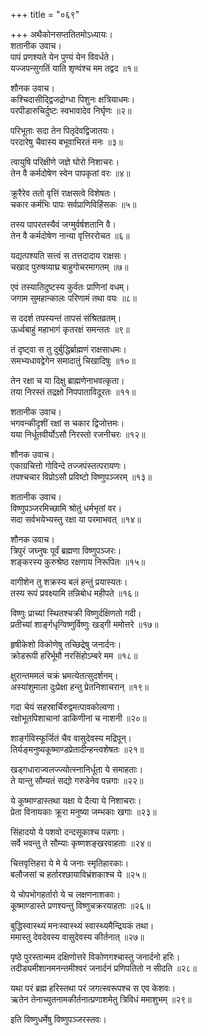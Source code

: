 +++
title = "०६९"

+++
अथैकोनसप्ततितमोऽध्यायः।  
शतानीक उवाच।  
पापं प्रणश्यते येन पुण्यं येन विवर्धते।  
यज्जपन्सुगतिं याति शृण्वंश्च मम तद्वद ॥१॥

शौनक उवाच।  
कश्चिदासीद्द्विजद्रोग्धा पिशुनः क्षत्रियाधमः।  
परपीडारुचिर्दुष्टः स्वभावादेव निर्घृणः ॥२॥

परिभूताः सदा तेन पितृदेवद्विजातयः।  
परदारेषु चैवास्य बभूवाभिरतं मनः ॥३॥

त्वायुषि परिक्षीणे जज्ञे घोरो निशाचरः।  
तेन वै कर्मदोषेण स्वेन पापकृतां वरः ॥४॥

क्रूरैरेव ततो वृत्तिं राक्षसत्वे विशेषतः।  
चकार कर्मभिः पापः सर्वप्राणिविहिंसकः ॥५॥

तस्य पापरतस्यैवं जग्मुर्वर्षशतानि वै।  
तेन वै कर्मदोषेण नान्या वृत्तिररोचत ॥६॥

यद्यत्पश्यति सत्त्वं स तत्तदादाय राक्षसः।  
चखाद पुरुषव्याघ्र बाहुगोचरमागतम् ॥७॥

एवं तस्यातिदुष्टस्य कुर्वतः प्राणिनां वधम्।  
जगाम सुमहान्कालः परिणामं तथा वयः ॥८॥

स ददर्श तपस्यन्तं तापसं संश्रितव्रतम्।  
ऊर्ध्वबाहुं महाभागं कृतरक्षं समन्ततः ॥९॥

तं दृष्ट्वा स तु दुर्बुद्धिर्ब्राह्मणं राक्षसाधमः।  
समभ्यधावद्वेगेन समादातुं चिखादिषुः ॥१०॥

तेन रक्षा च या दिक्षु ब्राह्मणेनाभवत्कृता।  
तया निरस्तं तद्रक्षो निपपाताविदूरतः ॥११॥

शतानीक उवाच।  
भगवन्कीदृशीं रक्षां स चकार द्विजोत्तमः।  
यया निर्धूतवीर्योऽसौ निरस्तो रजनीचरः ॥१२॥

शौनक उवाच।  
एकाग्रचित्तो गोविन्दे तज्जपंस्तत्परायणः।  
तपश्चचार विप्रोऽसौ प्रविष्टो विष्णुपञ्जरम् ॥१३॥

शतानीक उवाच।  
विष्णुपञ्जरमिच्छामि श्रोतुं धर्मभृतां वर।  
सदा सर्वभयेभ्यस्तु रक्षा या परमाभवत् ॥१४॥

शौनक उवाच।  
त्रिपुरं जघ्नुषः पूर्वं ब्रह्मणा विष्णुपञ्जरः।  
शङ्करस्य कुरुश्रेष्ठ रक्षणाय निरूपितः ॥१५॥

वागीशेन तु शक्रस्य बलं हन्तुं प्रयास्यतः।  
तस्य रूपं प्रवक्ष्यामि तन्निबोध महीपते ॥१६॥

विष्णुः प्राच्यां स्थितश्चक्री विष्णुर्दक्षिणतो गदी।  
प्रतीच्यां शार्ङ्गधृग्विष्णुर्विष्णुः खड्गी ममोत्तरे ॥१७॥

हृषीकेशो विकोणेषु तच्छिद्रेषु जनार्दनः।  
क्रोडरूपी हरिर्भूमौ नरसिंहोऽम्बरे मम ॥१८॥

क्षुरान्तममलं चक्रं भ्रमत्येतत्सुदर्शनम्।  
अस्यांशुमाला दुःप्रेक्षा हन्तु प्रेतनिशाचरान् ॥१९॥

गदा चेयं सहस्रार्चिरुद्वमत्पावकोल्वणा।  
रक्षोभूतपिशाचानां डाकिणीनां च नाशनी ॥२०॥

शार्ङ्गविस्फूर्जितं चैव वासुदेवस्य मद्रिपून्।  
तिर्यङ्मनुष्यकूष्माण्डप्रेतादीन्हन्त्वशेषतः ॥२१॥

खड्गधाराज्वलज्ज्योत्स्नानिर्धूता ये समाहताः।  
ते यान्तु सौम्यतं सद्यो गरुडेनेव पन्नगाः ॥२२॥

ये कूष्माण्डास्तथा यक्षा ये दैत्या ये निशाचराः।  
प्रेता विनायकाः क्रूरा मनुष्या जम्भकाः खगाः ॥२३॥

सिंहादयो ये पशवो दन्दसूकाश्च पन्नगाः।  
सर्वे भवन्तु ते सौम्याः कृष्णशङ्खरवाहताः ॥२४॥

चित्तवृत्तिहरा ये मे ये जनाः स्मृतिहारकाः।  
बलौजसां च हर्तारश्छायाविभ्रंशकाश्च ये ॥२५॥

ये चोपभोगहर्तारो ये च लक्षणनाशकाः।  
कूष्माण्डास्ते प्रणश्यन्तु विष्णुचक्ररयाहताः ॥२६॥

बुद्धिस्वास्थ्यं मनःस्वास्थ्यं स्वास्थ्यमैन्द्रियकं तथा।  
ममास्तु देवदेवस्य वासुदेवस्य कीर्तनात् ॥२७॥

पृष्ठे पुरस्तान्मम दक्षिणोत्तरे विकोणगश्चास्तु जनार्दनो हरिः।  
तदीड्यमीशानमनन्तमीश्वरं जनार्दनं प्रणिपतितो न सीदति ॥२८॥

यथा परं ब्रह्म हरिस्तथा परं जगत्स्वरूपश्च स एव केशवः।  
ऋतेन तेनाच्युतनामकीर्तनात्प्रणाशमेतु त्रिविधं ममाशुभम् ॥२९॥

इति विष्णुधर्मेषु विष्णुपञ्जरस्तवः।  
